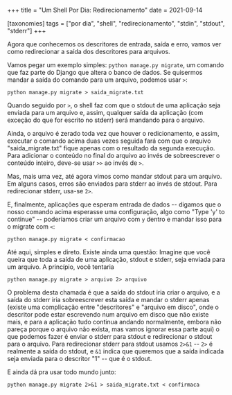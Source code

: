 +++
title = "Um Shell Por Dia: Redirecionamento"
date = 2021-09-14

[taxonomies]
tags = ["por dia", "shell", "redirecionamento", "stdin", "stdout", "stderr"]
+++

Agora que conhecemos os descritores de entrada, saída e erro, vamos ver como
redirecionar a saída dos descritores para arquivos.

Vamos pegar um exemplo simples: `python manage.py migrate`, um comando que faz
parte do Django que altera o banco de dados. Se quisermos mandar a saída do
comando para um arquivo, podemos usar `>`:

```
python manage.py migrate > saida_migrate.txt
```

Quando seguido por `>`, o shell faz com que o stdout de uma aplicação seja
enviada para um arquivo e, assim, qualquer saída da aplicação (com exceção do
que for escrito no stderr) será mandando para o arquivo.

Ainda, o arquivo é zerado toda vez que houver o redicionamento, e assim,
executar o comando acima duas vezes seguida fará com que o arquivo
"saida_migrate.txt" fique apenas com o resultado da segunda execução. Para
adicionar o conteúdo no final do arquivo ao invés de sobreescrever o conteúdo
inteiro, deve-se usar `>>` ao invés de `>`.

Mas, mais uma vez, até agora vimos como mandar stdout para um arquivo. Em
alguns casos, erros são enviados para stderr ao invés de stdout. Para
redirecionar stderr, usa-se `2>`.

E, finalmente, aplicações que esperam entrada de dados -- digamos que o nosso
comando acima esperasse uma configuração, algo como "Type 'y' to continue" --
poderíamos criar um arquivo com `y` dentro e mandar isso para o migrate com
`<`:

```
python manage.py migrate < confirmacao
```

Até aqui, simples e direto. Existe ainda uma questão: Imagine que você queira
que toda a saída de uma aplicação, stdout e stderr, seja enviada para um
arquivo. A princípio, você tentaria

```
python manage.py migrate > arquivo 2> arquivo
```

O problema desta chamada é que a saída do stdout iria criar o arquivo, e a
saída do stderr iria sobreescrever esta saída e mandar o stderr apenas (existe
uma complicação entre "descritores" e "arquivo em disco", onde o descritor pode
estar escrevendo num arquivo em disco que não existe mais, e para a aplicação
tudo continua andando normalmente, embora não pareça porque o arquivo não
exista, mas vamos ignorar essa parte aqui) o que podemos fazer é enviar o
stderr para stdout e redirecionar o stdout para o arquivo. Para redirecionar
stderr para stdout usamos `2>&1` -- `2>` é realmente a saída do stdout, e `&1`
indica que queremos que a saída indicada seja enviada para o descritor "1" --
que é o stdout.

E ainda dá pra usar todo mundo junto:

```
python manage.py migrate 2>&1 > saida_migrate.txt < confirmaca
```
